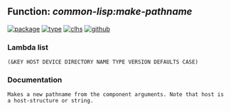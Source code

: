 ## Function: ***common-lisp:make-pathname***
[![package](https://img.shields.io/badge/Package-COMMON--LISP-5f9ea0.svg?style=social&colorA=999999)](../) [![type](https://img.shields.io/badge/Type-Function-5f9ea0.svg?style=social&colorA=999999)](../#function) [![clhs](https://img.shields.io/badge/CLHS-MAKE--PATHNAME-5f9ea0.svg?style=social&colorA=999999)](http://www.lispworks.com/documentation/HyperSpec/Body/f_mk_pn.htm) [![github](https://img.shields.io/badge/GitHub-View_the_source-5f9ea0.svg?style=social&colorA=999999&logo=github)](https://github.com/sbcl/sbcl/blob/master/src/code/target-pathname.lisp/) 
### Lambda list
```
(&KEY HOST DEVICE DIRECTORY NAME TYPE VERSION DEFAULTS CASE)
```
### Documentation
```
Makes a new pathname from the component arguments. Note that host is
a host-structure or string.
```
